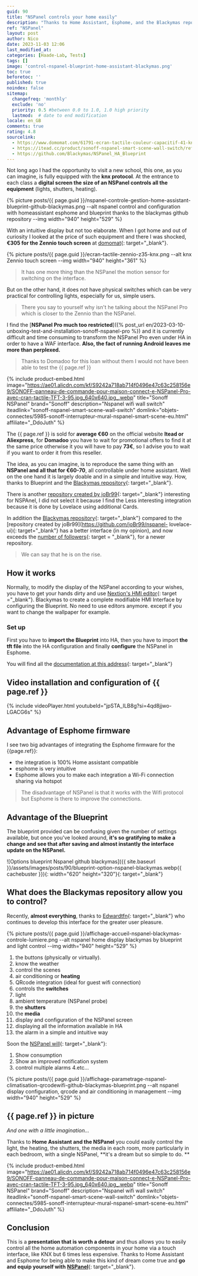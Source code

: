 ```yaml
---
guid: 90
title: "NSPanel controls your home easily"
description: "Thanks to Home Assistant, Esphome, and the Blackymas repository, you can easily configure and control the Sonoff NSPanel at a lower cost. Makes every room intuitive and eliminates remote controls."
ref: "NSPanel"
layout: post
author: Nico
date: 2023-11-03 12:06
last_modified_at: 
categories: [Haade-Lab, Tests]
tags: []
image: 'control-nspanel-blueprint-home-assistant-blackymas.png'
toc: true
beforetoc: ''
published: true
noindex: false
sitemap:
  changefreq: 'monthly'
  exclude: 'no'
  priority: 0.5 #between 0.0 to 1.0, 1.0 high priority
  lastmod:  # date to end modification
locale: en_GB
comments: true
rating: 4.8 
sourcelink:
  - https://www.domomat.com/61791-ecran-tactile-couleur-capacitif-41-knx-zennio-zviz40a-anthracite-zennio-zviz40a.html?gclid=Cj0KCQjwtJKqBhCaARIsAN_yS_mEVUwHizDLA_kXxlf58Zk8PHiNM5nSBS2ysSF5w1TpziFhP8NkSwEaAt5yEALw_wcB
  - https://itead.cc/product/sonoff-nspanel-smart-scene-wall-switch/ref/122/
  - https://github.com/Blackymas/NSPanel_HA_Blueprint
---
```


Not long ago I had the opportunity to visit a new school, this one, as you can imagine, is fully equipped with the **knx protocol**. At the entrance to each class a **digital screen the size of an NSPanel controls all the equipment** (lights, shutters, heating).

{% picture posts/{{ page.guid }}/nspanel-controle-gestion-home-assistant-blueprint-github-blackymas.png --alt nspanel control and configuration with homeassistant esphome and blueprint thanks to the blackymas github repository --img width="940" height="529" %}

With an intuitive display but not too elaborate. When I got home and out of curiosity I looked at the price of such equipment and there I was shocked, **€305 for the Zennio touch screen** at [domomat](https://www.domomat.com/61791-ecran-tactile-couleur-capacitif-41-knx-zennio-zviz40a-anthracite-zennio-zviz40a.html?gclid=Cj0KCQjwtJKqBhCaARIsAN_yS_mysoxT-9LObWx5DgIv0aWkKWDYBfmzagr4HXdLGoKIgpc10omSnYIaAot4EALw_wcB){: target="_blank"}. 

{% picture posts/{{ page.guid }}/ecran-tactile-zennio-z35-knx.png --alt knx Zennio touch screen --img width="940" height="361" %}

> It has one more thing than the NSPanel the motion sensor for switching on the interface.

But on the other hand, it does not have physical switches which can be very practical for controlling lights, especially for us, simple users.

> There you say to yourself why isn't he talking about the NSPanel Pro which is closer to the Zennio than the NSPanel.

I find the [**NSPanel Pro much too restricted**]({% post_url en/2023-03-10-unboxing-test-and-installation-sonoff-nspanel-pro %}) and it is currently difficult and time consuming to transform the NSPanel Pro even under HA in order to have a WAF interface. **Also, the fact of running Android leaves me more than perplexed.**

> Thanks to Domadoo for this loan without them I would not have been able to test the {{ page.ref }}

{% include product-embed.html image="https://ae01.alicdn.com/kf/S9242a718ab714f0496e47c63c258156e9/SONOFF-panneau-de-commande-pour-maison-connect-e-NSPanel-Pro-avec-cran-tactile-TFT-3-95.jpg_640x640.jpg_.webp" title="Sonoff NSPanel" brand="Sonoff" description="Nspanel wifi wall switch" iteadlink="sonoff-nspanel-smart-scene-wall-switch" domlink="objets-connectes/5985-sonoff-interrupteur-mural-nspanel-smart-scene-eu.html" affiliate="_DdoJuth" %}

The {{ page.ref }} is sold for **average €60** on the official website **Itead or Aliexpress**, for **Domadoo** you have to wait for promotional offers to find it at the same price otherwise it you will have to pay **73€**, so I advise you to wait if you want to order it from this reseller.

The idea, as you can imagine, is to reproduce the same thing with an **NSPanel and all that for €60-70**, all controllable under home assistant. Well on the one hand it is largely doable and in a simple and intuitive way. How, thanks to Blueprint and the [Blackymas repository](https://github.com/Blackymas/NSPanel_HA_Blueprint){: target="_blank"}.

There is another [repository created by joBr99](https://github.com/joBr99/nspanel-lovelace-ui){: target="_blank"} interesting for NSPAnel, I did not select it because I find the Less interesting integration because it is done by Lovelace using additional Cards.

In addition the [Blackymas repository](https://github.com/Blackymas/NSPanel_HA_Blueprint){: target="_blank"} compared to the [repository created by joBr99](https://github.com/joBr99/nspanel- lovelace-ui){: target="_blank"} has a better interface (in my opinion), and now exceeds the [number of followers](https://github.com/Blackymas/NSPanel_HA_Blueprint/stargazers){: target = "_blank"}, for a newer repository.
> We can say that he is on the rise.

## How it works

Normally, to modify the display of the NSPanel according to your wishes, you have to get your hands dirty and use [Nextion's HMI editor](https://nextion.tech/nextion-editor/#_section2){: target ="_blank"}. Blackymas to create a complete modifiable HMI Interface by configuring the Blueprint. No need to use editors anymore. except if you want to change the wallpaper for example.

### Set up

First you have to **import the Blueprint** into HA, then you have to import **the tft file** into the HA configuration and finally **configure** the NSPanel in Esphome.

You will find all the [documentation at this address](https://github.com/Blackymas/NSPanel_HA_Blueprint/wiki/(EN)-First-Steps---Installation-and-Setup){: target="_blank"}

## Video installation and configuration of {{ page.ref }}

{% include videoPlayer.html youtubeId="jpSTA_ILB8g?si=4qd8jjwo-LGACG6s" %}

## Advantage of Esphome firmware

I see two big advantages of integrating the Esphome firmware for the {{page.ref}}:
- the integration is 100% Home assistant compatible
- esphome is very intuitive
- Esphome allows you to make each integration a Wi-Fi connection sharing via hotspot

> The disadvantage of NSPanel is that it works with the Wifi protocol but Esphome is there to improve the connections.

## Advantage of the Blueprint

The blueprint provided can be confusing given the number of settings available, but once you've looked around, **it's so gratifying to make a change and see that after saving and almost instantly the interface update on the NSPanel.**

![Options blueprint Nspanel github blackymas]({{ site.baseurl }}/assets/images/posts/90/blueprint-option-nspanel-blackymas.webp{{ cachebuster }}){: width="620" height="320"}{: target="_blank"}

## What does the Blackymas repository allow you to control?

Recently, **almost everything**, thanks to [Edwardtfn](https://github.com/Blackymas/NSPanel_HA_Blueprint/commits?author=edwardtfn){: target="_blank"} who continues to develop this interface for the greater user pleasure.

{% picture posts/{{ page.guid }}/affichage-accueil-nspanel-blackymas-controle-lumiere.png --alt nspanel home display blackymas by blueprint and light control --img width="940" height="529" %}

1. the buttons (physically or virtually).
2. know the weather
3. control the scenes
4. air conditioning or **heating**
5. QRcode integration (ideal for guest wifi connection)
6. controls the **switches**
7. light
8. ambient temperature (NSPanel probe)
9. the **shutters**
10. the **media**
11. display and configuration of the NSPanel screen
12. displaying all the information available in HA
13. the alarm in a simple and intuitive way

Soon the [NSPanel will](https://github.com/Blackymas/NSPanel_HA_Blueprint/issues?q=is%3Aopen+is%3Aissue+label%3Aroadmap){: target="_blank"}:

1. Show consumption
2. Show an improved notification system
3. control multiple alarms
4.etc...

{% picture posts/{{ page.guid }}/affichage-parametrage-nspanel-climatisation-qrcodewifi-github-blackymas-blueprint.png --alt nspanel display configuration, qrcode and air conditioning in management --img width="940" height="529" %}

## {{ page.ref }} in picture

*And one with a little imagination...*

Thanks to **Home Assistant and the NSPanel** you could easily control the light, the heating, the shutters, the media in each room, more particularly in each bedroom, with a single NSPanel, **it's a dream but so simple to do. **

{% include product-embed.html image="https://ae01.alicdn.com/kf/S9242a718ab714f0496e47c63c258156e9/SONOFF-panneau-de-commande-pour-maison-connect-e-NSPanel-Pro-avec-cran-tactile-TFT-3-95.jpg_640x640.jpg_.webp" title="Sonoff NSPanel" brand="Sonoff" description="Nspanel wifi wall switch" iteadlink="sonoff-nspanel-smart-scene-wall-switch" domlink="objets-connectes/5985-sonoff-interrupteur-mural-nspanel-smart-scene-eu.html" affiliate="_DdoJuth" %}

## Conclusion

This is a **presentation that is worth a detour** and thus allows you to easily control all the home automation components in your home via a touch interface, like KNX but 6 times less expensive. Thanks to Home Assistant and Esphome for being able to make this kind of dream come true and **go and equip yourself with** [**NSPanel**](https://www.domadoo.fr/fr/objets-connectes/5985-sonoff-interrupteur-mural-nspanel-smart-scene-eu.html?domid=39){: target="_blank"}.